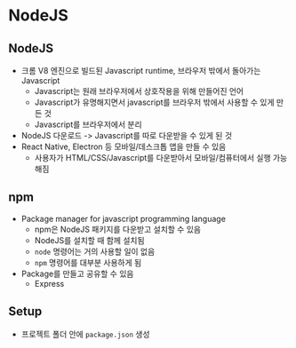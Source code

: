 # NodeJS

## NodeJS

- 크롬 V8 엔진으로 빌드된 Javascript runtime, 브라우저 밖에서 돌아가는 Javascript
  - Javascript는 원래 브라우저에서 상호작용을 위해 만들어진 언어
  - Javascript가 유명해지면서 javascript를 브라우저 밖에서 사용할 수 있게 만든 것
  - Javascript를 브라우저에서 분리
- NodeJS 다운로드 -> Javascript를 따로 다운받을 수 있게 된 것
- React Native, Electron 등 모바일/데스크톱 앱을 만들 수 있음
  - 사용자가 HTML/CSS/Javascript를 다운받아서 모바일/컴퓨터에서 실행 가능해짐

## npm

- Package manager for javascript programming language
  - npm은 NodeJS 패키지를 다운받고 설치할 수 있음
  - NodeJS를 설치할 때 함께 설치됨
  - `node` 명령어는 거의 사용할 일이 없음
  - `npm` 명령어를 대부분 사용하게 됨
- Package를 만들고 공유할 수 있음
  - Express

## Setup

- 프로젝트 폴더 안에 `package.json` 생성
